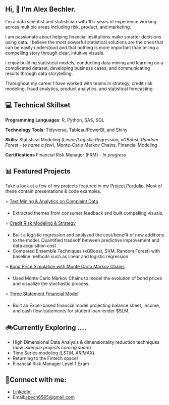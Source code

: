 ## Hi, 👋 I'm Alex Bechler. 
I'm a data scientist and statistician with 10+ years of experience working across multiple areas including risk, product, and marketing. 

I am passionate about helping financial institutions make smarter decisions using data. I believe the most powerful statistical solutions are the ones that can be easily understood and that nothing is more important than telling a compelling story through clear, intuitive visuals.

I enjoy building statistical models, conducting data mining and learning on a complicated dataset, developing business cases, and communicating results through data storytelling. 

Throughout my career I have worked with teams in strategy, credit risk modeling, fraud analytics, product analytics, and statistical forecasting. 

## 💻 Technical Skillset

**Programming Languages**: R, Python, SAS, SQL 

**Technology Tools**: Tidyverse, Tableau/PowerBI, and Shiny

**Skills**: Statistical Modeling (*Linear/Logistic Regression, xGBoost, Random Forest - to name a few*), Monte-Carlo Markov Chains, Financial Modeling

**Certifications** Financial Risk Manager (FRM) - *In progress* 

## 📊 Featured Projects

Take a look at a few of my projects featured in my [Project Portfolio](https://github.com/abech6565/project-examples). Most of these contain presentations & code examples. 

:star: [Text Mining & Analytics on Complaint Data](https://github.com/abech6565/project-examples/tree/main/Consumer%20Card%20Complaints%20Analysis) 
- Extracted themes from consumer feedback and built compelling visuals. 

:star: [Credit Risk Modeling & Strategy](https://github.com/abech6565/project-examples/tree/main/Credit%20Risk%20Modeling)
- Built a logistic regression and analyzed the cost/benefit of new additions to the model. Quantified tradeoff between predictive improvement and data acquisition cost
- Compared Ensemble Techniques (xGBoost, SVM, Random Forest) with baseline methods such as linear and logistic regression

:star: [Bond Price Simulation with Monte Carlo Markov Chains](https://github.com/abech6565/project-examples/tree/main/Simulation%20of%20Bond%20Prices)
- Used Monte Carlo Markov Chains to model the evolution of bond prices and visualize the stochastic process.

:star: [Three Statement Financial Model](https://github.com/abech6565/project-examples/tree/main/Financial%20Modeling)
- Built an Excel-based financial model projecting balance sheet, income, and cash flow statements for student loan lender $SLM.

## 🚲Currently Exploring ....
- High Dimensional Data Analysis & dimensionality reduction techniques (*new example projects coming soon!*)
- Time Series modeling (*LSTM, ARIMAX*)
- Returning to the Fintech space! 
- Financial Risk Manager Level 1 Exam

## 📱Connect with me: 
- [LinkedIn:](https://www.linkedin.com/in/alex-bechler-a77408b4/)
- Email:abech6565@gmail.com 
